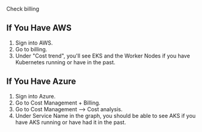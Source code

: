 Check billing

## If You Have AWS

1. Sign into AWS.
2. Go to billing.
3. Under "Cost trend", you'll see EKS and the Worker Nodes if you have Kubernetes running or have in the past.


## If You Have Azure

1. Sign into Azure.
2. Go to Cost Management + Billing.
3. Go to Cost Management --> Cost analysis.
4. Under Service Name in the graph, you should be able to see AKS if you have AKS running or have had it in the past.